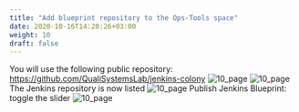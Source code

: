 ```yaml
---
title: "Add blueprint repository to the Ops-Tools space"
date: 2020-10-16T14:20:26+03:00
weight: 10
draft: false
---
```


You will use the following public repository: https://github.com/QualiSystemsLab/jenkins-colony
 ![10_page](/images/module3/10_page.png)
 ![10_page](/images/module3/11_page.png)
 The Jenkins repository is now listed
 ![10_page](/images/module3/12_page.png)
 Publish Jenkins Blueprint: toggle the slider
 ![10_page](/images/module3/16_page.png)